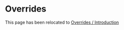# Overrides

This page has been relocated to [Overrides / Introduction](https://dockstarter.com/overrides/introduction)
